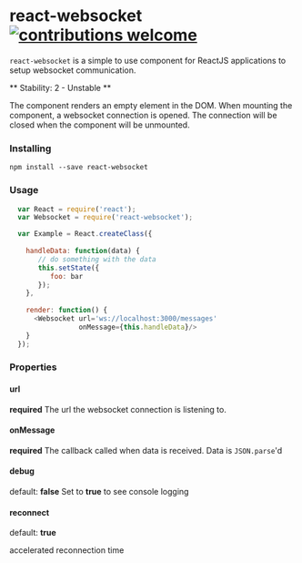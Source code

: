 # react-websocket [![contributions welcome](https://img.shields.io/badge/contributions-welcome-brightgreen.svg?style=flat)](https://github.com/mehmetkose/react-websocket/edit/master/README.md)

`react-websocket` is a simple to use component for ReactJS applications to setup websocket communication.

** Stability: 2 - Unstable **

The component renders an empty element in the DOM.
When mounting the component, a websocket connection is opened.
The connection will be closed when the component will be unmounted.

### Installing

```
npm install --save react-websocket
```

### Usage

```js
  var React = require('react');
  var Websocket = require('react-websocket');

  var Example = React.createClass({
  
    handleData: function(data) {
       // do something with the data
       this.setState({
          foo: bar
       });
    },
    
    render: function() {
      <Websocket url='ws://localhost:3000/messages'
                 onMessage={this.handleData}/>
    }
  });
```

### Properties

#### url

**required**
The url the websocket connection is listening to.

#### onMessage

**required**
The callback called when data is received. Data is `JSON.parse`'d

#### debug

default: **false**
Set to **true** to see console logging

#### reconnect

default: **true**

accelerated reconnection time